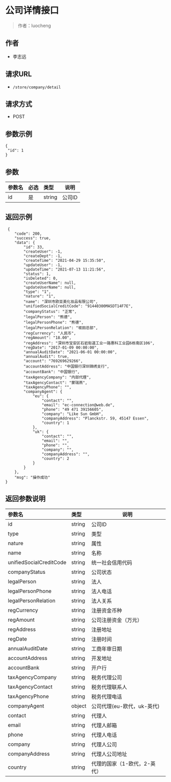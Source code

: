 # 公司详情接口

> 作者：luocheng

## 作者

- 李志远

## 请求URL
- ` /store/company/detail `
  
## 请求方式
- POST 

## 参数示例

 ``` 
 {
  "id": 1
} 

 ```

## 参数

|参数名|必选|类型|说明|
|:----    |:---|:----- |-----   |
|id |是  |string |公司ID   |

## 返回示例 

``` 
 {
    "code": 200,
    "success": true,
    "data": {
        "id": 33,
        "createUser": -1,
        "createDept": -1,
        "createTime": "2021-04-29 15:35:50",
        "updateUser": -1,
        "updateTime": "2021-07-13 11:21:56",
        "status": 1,
        "isDeleted": 0,
        "createUserName": null,
        "updateUserName": null,
        "type": "1",
        "nature": "1",
        "name": "深圳市欧亚美化妆品有限公司",
        "unifiedSocialCreditCode": "91440300MA5DT14F7E",
        "companyStatus": "正常",
        "legalPerson": "熊德",
        "legalPersonPhone": "熊德",
        "legalPersonRelation": "坂田总部",
        "regCurrency": "人民币",
        "regAmount": "18.00",
        "regAddress": "深圳市宝安区石岩街道工业一路惠科工业园6栋南区106",
        "regDate": "2017-01-09 00:00:00",
        "annualAuditDate": "2021-06-01 00:00:00",
        "annualAudit": true,
        "account": "769269629266",
        "accountAddress": "中国银行深圳锦绣支行",
        "accountBank": "中国银行",
        "taxAgencyCompany": "内部代理",
        "taxAgencyContact": "蒙瑞燕",
        "taxAgencyPhone": "",
        "companyAgent": {
            "eu": {
                "contact": "",
                "email": "ec-connection@web.de",
                "phone": "49 471 39156605",
                "company": "Like Sun GmbH",
                "companyAddress": "Planckstr. 59, 45147 Essen",
                "country": 1
            },
            "uk": {
                "contact": "",
                "email": "",
                "phone": "",
                "company": "",
                "companyAddress": "",
                "country": 2
            }
        }
    },
    "msg": "操作成功"
}
```

## 返回参数说明 

|参数名|类型|说明|
|:-----  |:-----|-----                           |
|id | string   | 公司ID |
|type | string   | 类型 |
|nature | string   | 属性 |
|name | string   | 名称 |
|unifiedSocialCreditCode | string   | 统一社会信用代码 |
|companyStatus | string   | 公司状态 |
|legalPerson | string   | 法人 |
|legalPersonPhone | string   | 法人电话 |
|legalPersonRelation | string   | 法人关系 |
|regCurrency | string   | 注册资金币种 |
|regAmount | string   | 公司注册资金（万元） |
|regAddress | string   | 注册地址 |
|regDate | string   | 注册时间 |
|annualAuditDate | string   | 工商年审日期 |
|accountAddress | string   | 开发地址 |
|accountBank | string   | 开户行 |
|taxAgencyCompany | string   | 税务代理公司 |
|taxAgencyContact | string   | 税务代理联系人 |
|taxAgencyPhone | string   | 税务代理电话 |
|companyAgent | object   | 公司代理(eu-欧代，uk-英代) |
|contact | string   | 代理人 |
|email | string   | 代理人邮箱 |
|phone |string   |代理人电话  |
|company |string |代理人公司  |
|companyAddress |string |代理人公司地址  |
|country |string |代理的国家（1-欧代，2-英代）  |